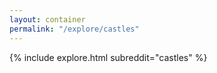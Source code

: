 ```yaml
---
layout: container
permalink: "/explore/castles"
---
```


<link rel="stylesheet" type="text/css" href="/static/css/explore.css">
{% include explore.html subreddit="castles" %}
